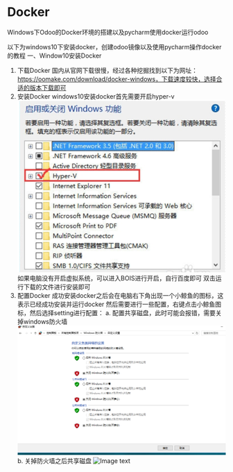 # Docker
Windows下Odoo的Docker环境的搭建以及pycharm使用docker运行odoo

以下为windows10下安装docker，创建odoo镜像以及使用pycharm操作docker的教程
一、Window10安装Docker
1. 下载Docker
    国内从官网下载很慢，经过各种挖掘找到以下为网址：https://oomake.com/download/docker-windows，下载速度较快，选择合适的版本下载即可
2. 安装Docker
	windows10安装docker首先需要开启hyper-v
	![Image text](https://raw.githubusercontent.com/lz199409/Docker/master/images/QQ%E5%9B%BE%E7%89%8720181013002555.png)
	如果电脑没有开启虚拟系统，可以进入BOIS进行开启，自行百度即可
	双击运行下载的文件进行安装即可
3. 配置Docker
	成功安装docker之后会在电脑右下角出现一个小鲸鱼的图标，这表示已经成功安装并运行docker
	然后需要进行一些配置，右键点击小鲸鱼图标，然后选择setting进行配置：
	a. 配置共享磁盘，此时可能会报错，需要关掉windows防火墙
		![Image text](https://raw.githubusercontent.com/lz199409/Docker/master/images/97JE_S574O%24L%60WH1PQMFE%250.png)
	b. 关掉防火墙之后共享磁盘
		![Image text]()		

